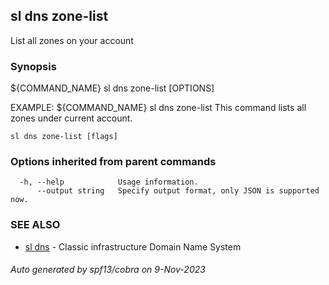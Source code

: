 ## sl dns zone-list

List all zones on your account

### Synopsis

${COMMAND_NAME} sl dns zone-list [OPTIONS]

EXAMPLE:
   ${COMMAND_NAME} sl dns zone-list
   This command lists all zones under current account.

```
sl dns zone-list [flags]
```

### Options inherited from parent commands

```
  -h, --help            Usage information.
      --output string   Specify output format, only JSON is supported now.
```

### SEE ALSO

* [sl dns](sl_dns.md)	 - Classic infrastructure Domain Name System

###### Auto generated by spf13/cobra on 9-Nov-2023
